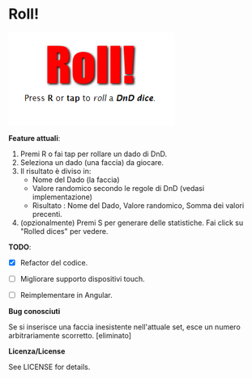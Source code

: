 # Roll!

![screenshot](./screenshot.png)

**Feature attuali**:

1.  Premi R o fai tap per rollare un dado di DnD.
2.  Seleziona un dado (una faccia) da giocare.
3.  Il risultato è diviso in:
    - Nome del Dado (la faccia)
    - Valore randomico secondo le regole di DnD (vedasi implementazione)
    - Risultato : Nome del Dado, Valore randomico, Somma dei valori precenti.
4. (opzionalmente) Premi S per generare delle statistiche. Fai click su "Rolled dices" per vedere.


**TODO**:

- [x] Refactor del codice.
- [ ] Migliorare supporto dispositivi touch.
- [ ] Reimplementare in Angular.


**Bug conosciuti**

Se si inserisce una faccia inesistente nell'attuale set, esce un numero arbitrariamente scorretto. [eliminato]

**Licenza/License**

See LICENSE for details.